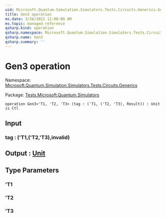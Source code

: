 ```yaml
---
uid: Microsoft.Quantum.Simulation.Simulators.Tests.Circuits.Generics.Gen3
title: Gen3 operation
ms.date: 3/26/2021 12:00:00 AM
ms.topic: managed-reference
qsharp.kind: operation
qsharp.namespace: Microsoft.Quantum.Simulation.Simulators.Tests.Circuits.Generics
qsharp.name: Gen3
qsharp.summary: ''
---
```


# Gen3 operation

Namespace: [Microsoft.Quantum.Simulation.Simulators.Tests.Circuits.Generics](xref:Microsoft.Quantum.Simulation.Simulators.Tests.Circuits.Generics)

Package: [Tests.Microsoft.Quantum.Simulators](https://nuget.org/packages/Tests.Microsoft.Quantum.Simulators)




```qsharp
operation Gen3<'T1, 'T2, 'T3> (tag : ('T1, ('T2, 'T3), Result)) : Unit is Ctl
```


## Input

### tag : ('T1,('T2,'T3),__invalid<Result>__)





## Output : [Unit](xref:microsoft.quantum.lang-ref.unit)



## Type Parameters

### 'T1


### 'T2


### 'T3

